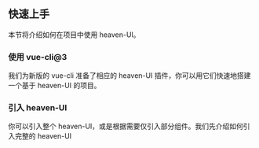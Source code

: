 ## 快速上手
本节将介绍如何在项目中使用 heaven-UI。

### 使用 vue-cli@3
我们为新版的 vue-cli 准备了相应的 heaven-UI 插件，你可以用它们快速地搭建一个基于 heaven-UI 的项目。


### 引入 heaven-UI
你可以引入整个 heaven-UI，或是根据需要仅引入部分组件。我们先介绍如何引入完整的 heaven-UI